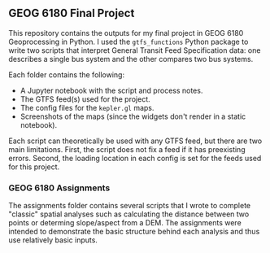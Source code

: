 ## GEOG 6180 Final Project

This repository contains the outputs for my final project in GEOG 6180 Geoprocessing in Python. I used the `gtfs_functions` Python package to write two scripts that interpret General Transit Feed Specification data: one describes a single bus system and the other compares two bus systems.

Each folder contains the following: 
* A Jupyter notebook with the script and process notes.
* The GTFS feed(s) used for the project.
* The config files for the `kepler.gl` maps.
* Screenshots of the maps (since the widgets don't render in a static notebook).

Each script can theoretically be used with any GTFS feed, but there are two main limitations. First, the script does not fix a feed if it has preexisting errors. Second, the loading location in each config is set for the feeds used for this project.

### GEOG 6180 Assignments

The assignments folder contains several scripts that I wrote to complete "classic" spatial analyses such as calculating the distance between two points or determing slope/aspect from a DEM. The assignments were intended to demonstrate the basic structure behind each analysis and thus use relatively basic inputs. 